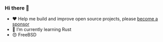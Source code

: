 ### Hi there 👋

- :heart: Help me build and improve open source projects, please [become a sponsor](https://github.com/sponsors/nbari)
- 🌱 I’m currently learning Rust
- :heart_eyes: FreeBSD

<!--
**nbari/nbari** is a ✨ _special_ ✨ repository because its `README.md` (this file) appears on your GitHub profile.

Here are some ideas to get you started:

- 🌱 I’m currently learning ...
- 👯 I’m looking to collaborate on ...
- 🤔 I’m looking for help with ...
- 💬 Ask me about ...
- 📫 How to reach me: ...
- 😄 Pronouns: ...
- ⚡ Fun fact: ...
-->
